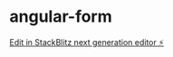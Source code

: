 # angular-form

[Edit in StackBlitz next generation editor ⚡️](https://stackblitz.com/~/github.com/jayamiko/angular-form)